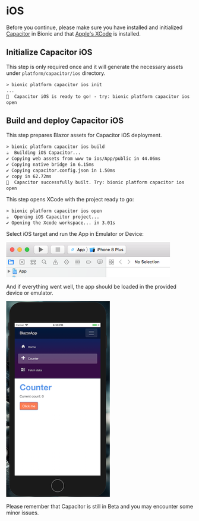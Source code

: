 # iOS

Before you continue, please make sure you have installed and initialized [Capacitor](/platforms/capacitor/0intro) in Bionic and that [Apple's XCode](/platforms/capacitor/0intro/#ios) is installed.

## Initialize Capacitor iOS

This step is only required once and it will generate the necessary assets under ```platform/capacitor/ios``` directory.

```text
> bionic platform capacitor ios init
...
🚀  Capacitor iOS is ready to go! - try: bionic platform capacitor ios open
```

## Build and deploy Capacitor iOS

This step prepares Blazor assets for Capacitor iOS deployment.

```text
> bionic platform capacitor ios build
☕  Building iOS Capacitor...
✔ Copying web assets from www to ios/App/public in 44.06ms
✔ Copying native bridge in 6.15ms
✔ Copying capacitor.config.json in 1.50ms
✔ copy in 62.72ms
🚀  Capacitor successfully built. Try: bionic platform capacitor ios open
```

This step opens XCode with the project ready to go:

```text
> bionic platform capacitor ios open
☕  Opening iOS Capacitor project...
✔ Opening the Xcode workspace... in 3.01s
```

Select iOS target and run the App in Emulator or Device:

![XCode Run App](/images/xcode-run.png)


And if everything went well, the app should be loaded in the provided device or emulator.

![XCode Emulator](/images/xcode-emulator.png)

Please remember that Capacitor is still in Beta and you may encounter some minor issues.